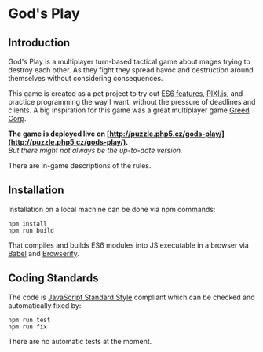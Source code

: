 # God's Play

## Introduction

God's Play is a multiplayer turn-based tactical game about mages trying to destroy each other.
As they fight they spread havoc and destruction around themselves without considering consequences.

This game is created as a pet project to try out [ES6 features](http://es6-features.org/), [PIXI.js](http://www.pixijs.com/), and practice programming the way I want, without the pressure of deadlines and clients.
A big inspiration for this game was a great multiplayer game [Greed Corp](http://store.steampowered.com/app/48950/Greed_Corp/).

**The game is deployed live on [http://puzzle.php5.cz/gods-play/](http://puzzle.php5.cz/gods-play/).**  
*But there might not always be the up-to-date version.*

There are in-game descriptions of the rules.

## Installation

Installation on a local machine can be done via npm commands: 
```
npm install
npm run build
```

That compiles and builds ES6 modules into JS executable in a browser via [Babel](https://babeljs.io/) and [Browserify](http://browserify.org/). 

## Coding Standards

The code is [JavaScript Standard Style](https://standardjs.com/) compliant which can be checked and automatically fixed by:
```
npm run test
npm run fix
```

There are no automatic tests at the moment.
